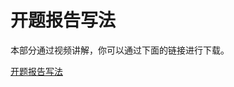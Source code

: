 # 开题报告写法

本部分通过视频讲解，你可以通过下面的链接进行下载。

[开题报告写法](http://8.141.51.55:8000/ResearchResources/%E5%BC%80%E9%A2%98%E6%8A%A5%E5%91%8A%E5%86%99%E6%B3%95.rar)
